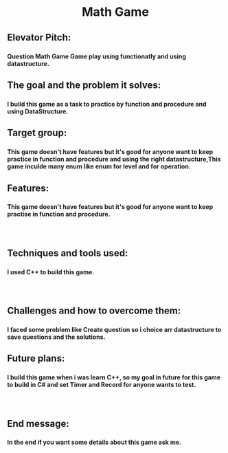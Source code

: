 <h1 align="center">Math  Game</h1>

###

<h2 align="left">Elevator Pitch:</h2>

###

<h4 align="left">Question Math Game Game play using functionatly and using datastructure.</h4>

###

<h2 align="left">The goal and the problem it solves:</h2>

###

<h4 align="left">I build this game as a task to practice by function and procedure and using DataStructure.</h4>

###

<h2 align="left">Target group:</h2>

###

<h4 align="left">This game doesn't have features but it's good for anyone want to keep practice in function and procedure and using the right datastructure,This game inculde many enum like enum for level and for operation.</h4>

###

<h2 align="left">Features:</h2>

###

<h4 align="left">This game doesn't have features but it's good for anyone want to keep practise in function and procedure.</h4>

###

<br clear="both">

<h2 align="left">Techniques and tools used:</h2>

###

<h4 align="left">I used C++ to build this game.</h4>

###

<br clear="both">

<h2 align="left">Challenges and how to overcome them:</h2>

###

<h4 align="left">I faced some problem like Create question so i choice arr datastructure to save questions and the solutions.</h4>

###

<h2 align="left">Future plans:</h2>

###

<h4 align="left">I build this game when i was learn C++, so my goal in future for this game to build in C# and set Timer and Record for anyone wants to test.</h4>

###

<br clear="both">

<h2 align="left">End message:</h2>

###

<h4 align="left">In the end if you want some details about this game ask me.</h4>

###
